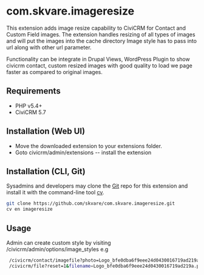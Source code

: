 # com.skvare.imageresize

This extension adds image resize capability to CiviCRM for Contact and Custom Field images. The extension handles resizing of all types of images and will put the images into the cache directory
Image style has to pass into url along with other url parameter.

Functionality can be integrate in Drupal Views, WordPress Plugin to show civicrm contact, custom resized images with good quality to load we page faster as compared to original images.


## Requirements

* PHP v5.4+
* CiviCRM 5.7

## Installation (Web UI)

* Move the downloaded extension to your extensions folder.
* Goto civicrm/admin/extensions -- install the extension

## Installation (CLI, Git)

Sysadmins and developers may clone the [Git](https://en.wikipedia.org/wiki/Git) repo for this extension and
install it with the command-line tool [cv](https://github.com/civicrm/cv).

```bash
git clone https://github.com/skvare/com.skvare.imageresize.git
cv en imageresize
```

## Usage

Admin can create custom style by visiting /civicrm/admin/options/image_styles
e.g
```bash
 /civicrm/contact/imagefile?photo=Logo_bfe0dba6f9eee24d0430016719ad219a.png&amp;image_styles=thumbnail
 /civicrm/file?reset=1&filename=Logo_bfe0dba6f9eee24d0430016719ad219a.png&mime-type=image/png&image_styles=thumbnail
```